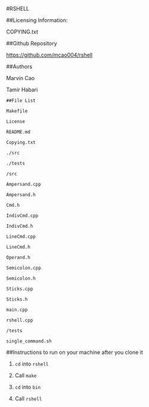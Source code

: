 #RSHELL


##Licensing Information:

COPYING.txt

##Github Repository

https://github.com/mcao004/rshell


##Authors

Marvin Cao

Tamir Habari


```
##File List

Makefile

License

README.md

Copying.txt

./src

./tests
```

```
/src

Ampersand.cpp

Ampersand.h

Cmd.h

IndivCmd.cpp

IndivCmd.h

LineCmd.cpp

LineCmd.h

Operand.h

Semicolon.cpp

Semicolon.h

Sticks.cpp

Sticks.h

main.cpp

rshell.cpp
```
```
/tests

single_command.sh
```

##Instructions to run on your machine after you clone it

1. `cd` into `rshell`

2. Call `make`

3. `cd` into `bin`

4. Call `rshell`


